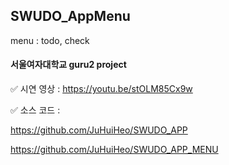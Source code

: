 ## SWUDO_AppMenu
menu : todo, check




#### 서울여자대학교 guru2 project






✅ 시연 영상 : https://youtu.be/stOLM85Cx9w




✅ 소스 코드 :


https://github.com/JuHuiHeo/SWUDO_APP


https://github.com/JuHuiHeo/SWUDO_APP_MENU
